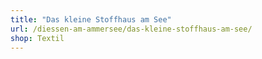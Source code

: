```yaml
---
title: "Das kleine Stoffhaus am See"
url: /diessen-am-ammersee/das-kleine-stoffhaus-am-see/
shop: Textil
---
```

